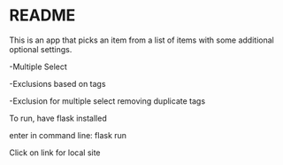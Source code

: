 # README 

This is an app that picks an item from a list of items with some additional
optional settings.   

-Multiple Select  

-Exclusions based on tags 

-Exclusion for multiple select removing duplicate tags

To run, have flask installed

enter in command line:
    flask run

Click on link for local site